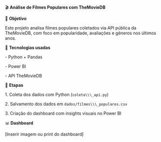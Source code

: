 🎬 **Análise de Filmes Populares com TheMovieDB**



📌 **Objetivo**

Este projeto analisa filmes populares coletados via API pública da TheMovieDB, com foco em popularidade, avaliações e gêneros nos últimos anos.



🔧 **Tecnologias usadas**

\- Python + Pandas

\- Power BI

\- API TheMovieDB



🧪 **Etapas**

1\. Coleta dos dados com Python (`coleta\\\_api.py`)

2\. Salvamento dos dados em `dados/filmes\\\_populares.csv`

3\. Criação do dashboard com insights visuais no Power BI



📊 **Dashboard**

\[Inserir imagem ou print do dashboard]

